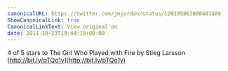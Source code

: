 ```yaml
---
canonicalURL: https://twitter.com/jmjordan/status/128195063808401409
ShowCanonicalLink: true
CanonicalLinkText: View original on
date: 2011-10-23T19:44:19+00:00
---
```

4 of 5 stars to The Girl Who Played with Fire by Stieg Larsson [http://bit.ly/pTQo1y](http://bit.ly/pTQo1y)